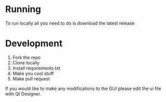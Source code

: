 Running
=======
To run locally all you need to do is download the latest release

Development
===========
1. Fork the repo
2. Clone locally
3. Install requirements.txt
4. Make you cool stuff
5. Make pull request

If you would like to make any modifications to the GUI please edit the ui file
with Qt Designer.
